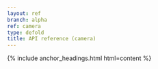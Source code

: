 ```yaml
---
layout: ref
branch: alpha
ref: camera
type: defold
title: API reference (camera)
---
```

{% include anchor_headings.html html=content %}